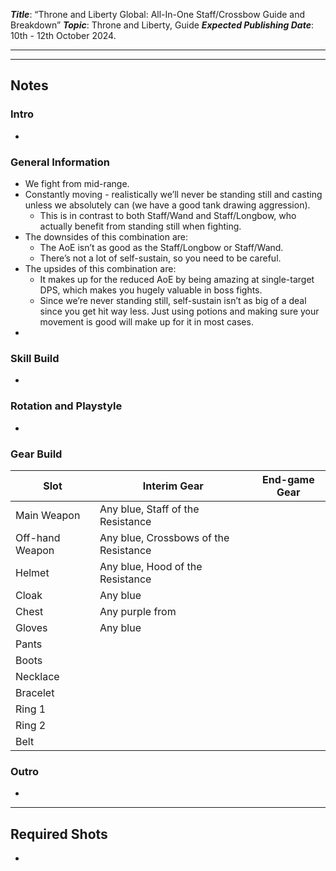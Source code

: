 ***Title***: “Throne and Liberty Global: All-In-One Staff/Crossbow Guide and Breakdown”
***Topic***: Throne and Liberty, Guide
***Expected Publishing Date***: 10th - 12th October 2024.

----



-----
## Notes

### Intro
- 

### General Information
- We fight from mid-range.
- Constantly moving - realistically we’ll never be standing still and casting unless we absolutely can (we have a good tank drawing aggression).
	- This is in contrast to both Staff/Wand and Staff/Longbow, who actually benefit from standing still when fighting.
- The downsides of this combination are:
	- The AoE isn’t as good as the Staff/Longbow or Staff/Wand.
	- There’s not a lot of self-sustain, so you need to be careful.
- The upsides of this combination are:
	- It makes up for the reduced AoE by being amazing at single-target DPS, which makes you hugely valuable in boss fights.
	- Since we’re never standing still, self-sustain isn’t as big of a deal since you get hit way less. Just using potions and making sure your movement is good will make up for it in most cases.
- 

### Skill Build
- 

### Rotation and Playstyle
- 

### Gear Build

| Slot            | Interim Gear                          | End-game Gear |
| --------------- | ------------------------------------- | ------------- |
| Main Weapon     | Any blue, Staff of the Resistance     |               |
| Off-hand Weapon | Any blue, Crossbows of the Resistance |               |
| Helmet          | Any blue, Hood of the Resistance      |               |
| Cloak           | Any blue                              |               |
| Chest           | Any purple from                       |               |
| Gloves          | Any blue                              |               |
| Pants           |                                       |               |
| Boots           |                                       |               |
| Necklace        |                                       |               |
| Bracelet        |                                       |               |
| Ring 1          |                                       |               |
| Ring 2          |                                       |               |
| Belt            |                                       |               |

### Outro
- 


---
## Required Shots
- 